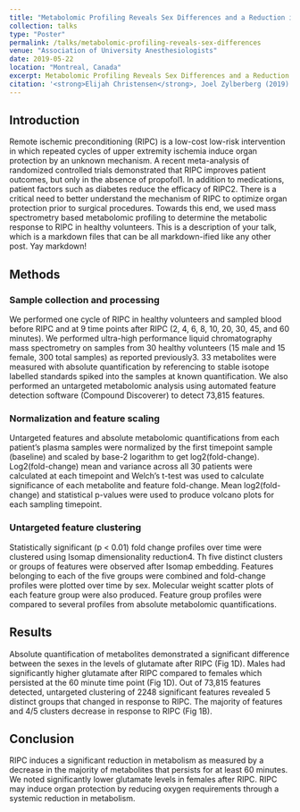 ```yaml
---
title: "Metabolomic Profiling Reveals Sex Differences and a Reduction in Metabolism after Remote Ischemic Preconditioning"
collection: talks
type: "Poster"
permalink: /talks/metabolomic-profiling-reveals-sex-differences
venue: "Association of University Anesthesiologists"
date: 2019-05-22
location: "Montreal, Canada"
excerpt: Metabolomic Profiling Reveals Sex Differences and a Reduction in Metabolism after Remote Ischemic Preconditioning
citation: '<strong>Elijah Christensen</strong>, Joel Zylberberg (2019)'
---
```


## Introduction

Remote ischemic preconditioning (RIPC) is a low-cost low-risk intervention in which repeated cycles of upper extremity ischemia induce organ protection by an unknown mechanism. A recent meta-analysis of randomized controlled trials demonstrated that RIPC improves patient outcomes, but only in the absence of propofol1. In addition to medications, patient factors such as diabetes reduce the efficacy of RIPC2. There is a critical need to better understand the mechanism of RIPC to optimize organ protection prior to surgical procedures. Towards this end, we used mass spectrometry based metabolomic profiling to determine the metabolic response to RIPC in healthy volunteers.
This is a description of your talk, which is a markdown files that can be all markdown-ified like any other post. Yay markdown!

## Methods

### Sample collection and processing 

We performed one cycle of RIPC in healthy volunteers and sampled blood before RIPC and at 9 time points after RIPC (2, 4, 6, 8, 10, 20, 30, 45, and 60 minutes). We performed ultra-high performance liquid chromatography mass spectrometry on samples from 30 healthy volunteers (15 male and 15 female, 300 total samples) as reported previously3. 33 metabolites were measured with absolute quantification by referencing to stable isotope labelled standards spiked into the samples at known quantification. We also performed an untargeted metabolomic analysis using automated feature detection software (Compound Discoverer) to detect 73,815 features.

### Normalization and feature scaling

Untargeted features and absolute metabolomic quantifications from each patient’s plasma samples were normalized by the first timepoint sample (baseline) and scaled by base-2 logarithm to get log2(fold-change). Log2(fold-change) mean and variance across all 30 patients were calculated at each timepoint and Welch’s t-test was used to calculate significance of each metabolite and feature fold-change. Mean log2(fold-change) and statistical p-values were used to produce volcano plots for each sampling timepoint.

### Untargeted feature clustering

Statistically significant (p < 0.01) fold change profiles over time were clustered using Isomap dimensionality reduction4. Th five distinct clusters or groups of features were observed after Isomap embedding. Features belonging to each of the five groups were combined and fold-change profiles were plotted over time by sex. Molecular weight scatter plots of each feature group were also produced. Feature group profiles were compared to several profiles from absolute metabolomic quantifications.

## Results

Absolute quantification of metabolites demonstrated a significant difference between the sexes in the levels of glutamate after RIPC (Fig 1D). Males had significantly higher glutamate after RIPC compared to females which persisted at the 60 minute time point (Fig 1D). Out of 73,815 features detected, untargeted clustering of 2248 significant features revealed 5 distinct groups that changed in response to RIPC. The majority of features and 4/5 clusters decrease in response to RIPC (Fig 1B).

## Conclusion

RIPC induces a significant reduction in metabolism as measured by a decrease in the majority of metabolites that persists for at least 60 minutes. We noted significantly lower glutamate levels in females after RIPC. RIPC may induce organ protection by reducing oxygen requirements through a systemic reduction in metabolism.